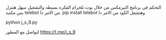 التحكم في برنامج التيرمكس من خلال بوت تلجرام الفكره بسيطه والتشغيل سهل هتنزل بس مكتبه telebot من الامر دا. 
pip install telebot
وهتشغل الكود من الامر دا



python j_s_9.py

لتواصل مع المطور 
https://t.me/j_s_9 
